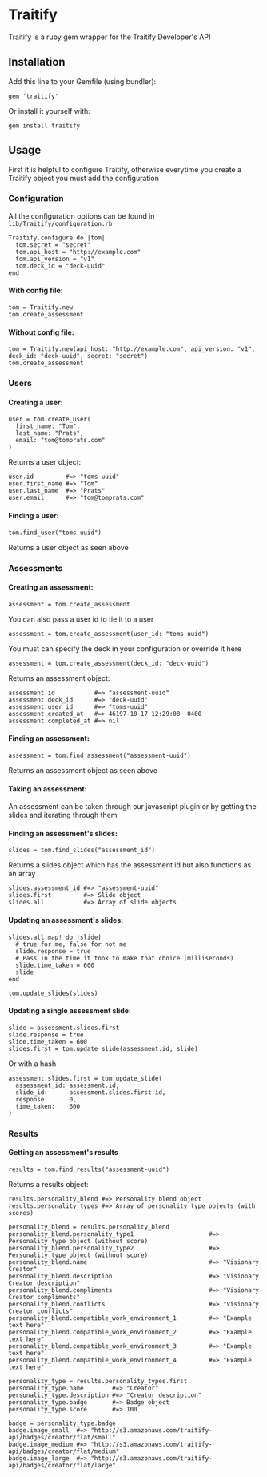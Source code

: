 # Traitify

Traitify is a ruby gem wrapper for the Traitify Developer's API

## Installation

Add this line to your Gemfile (using bundler):

    gem 'traitify'

Or install it yourself with:

    gem install traitify

## Usage

First it is helpful to configure Traitify, otherwise everytime you create a Traitify object you must add the configuration

### Configuration

All the configuration options can be found in `lib/Traitify/configuration.rb`

    Traitify.configure do |tom|
      tom.secret = "secret"
      tom.api_host = "http://example.com"
      tom.api_version = "v1"
      tom.deck_id = "deck-uuid"
    end

#### With config file:

    tom = Traitify.new
    tom.create_assessment

#### Without config file:

    tom = Traitify.new(api_host: "http://example.com", api_version: "v1", deck_id: "deck-uuid", secret: "secret")
    tom.create_assessment

### Users

#### Creating a user:

    user = tom.create_user(
      first_name: "Tom",
      last_name: "Prats",
      email: "tom@tomprats.com"
    )

Returns a user object:

    user.id         #=> "toms-uuid"
    user.first_name #=> "Tom"
    user.last_name  #=> "Prats"
    user.email      #=> "tom@tomprats.com"

#### Finding a user:

    tom.find_user("toms-uuid")

Returns a user object as seen above

### Assessments

#### Creating an assessment:

    assessment = tom.create_assessment

You can also pass a user id to tie it to a user

    assessment = tom.create_assessment(user_id: "toms-uuid")

You must can specify the deck in your configuration or override it here

    assessment = tom.create_assessment(deck_id: "deck-uuid")

Returns an assessment object:

    assessment.id           #=> "assessment-uuid"
    assessment.deck_id      #=> "deck-uuid"
    assessment.user_id      #=> "toms-uuid"
    assessment.created_at   #=> 46197-10-17 12:29:08 -0400
    assessment.completed_at #=> nil

#### Finding an assessment:

    assessment = tom.find_assessment("assessment-uuid")

Returns an assessment object as seen above

#### Taking an assessment:

An assessment can be taken through our javascript plugin or by getting the slides and iterating through them

#### Finding an assessment's slides:

    slides = tom.find_slides("assessment_id")

Returns a slides object which has the assessment id but also functions as an array

    slides.assessment_id #=> "assessment-uuid"
    slides.first         #=> Slide object
    slides.all           #=> Array of slide objects

#### Updating an assessment's slides:

    slides.all.map! do |slide|
      # true for me, false for not me
      slide.response = true
      # Pass in the time it took to make that choice (milliseconds)
      slide.time_taken = 600
      slide
    end

    tom.update_slides(slides)

#### Updating a single assessment slide:

    slide = assessment.slides.first
    slide.response = true
    slide.time_taken = 600
    slides.first = tom.update_slide(assessment.id, slide)

Or with a hash

    assessment.slides.first = tom.update_slide(
      assessment_id: assessment.id,
      slide_id:      assessment.slides.first.id,
      response:      0,
      time_taken:    600
    )


### Results

#### Getting an assessment's results

    results = tom.find_results("assessment-uuid")

Returns a results object:

    results.personality_blend #=> Personality blend object
    results.personality_types #=> Array of personality type objects (with scores)

    personality_blend = results.personality_blend
    personality_blend.personality_type1                     #=> Personality type object (without score)
    personality_blend.personality_type2                     #=> Personality type object (without score)
    personality_blend.name                                  #=> "Visionary Creator"
    personality_blend.description                           #=> "Visionary Creator description"
    personality_blend.compliments                           #=> "Visionary Creator compliments"
    personality_blend.conflicts                             #=> "Visionary Creator conflicts"
    personality_blend.compatible_work_environment_1         #=> "Example text here"
    personality_blend.compatible_work_environment_2         #=> "Example text here"
    personality_blend.compatible_work_environment_3         #=> "Example text here"
    personality_blend.compatible_work_environment_4         #=> "Example text here"

    personality_type = results.personality_types.first
    personality_type.name        #=> "Creator"
    personality_type.description #=> "Creator description"
    personality_type.badge       #=> Badge object
    personality_type.score       #=> 100

    badge = personality_type.badge
    badge.image_small  #=> "http://s3.amazonaws.com/traitify-api/badges/creator/flat/small"
    badge.image_medium #=> "http://s3.amazonaws.com/traitify-api/badges/creator/flat/medium"
    badge.image_large  #=> "http://s3.amazonaws.com/traitify-api/badges/creator/flat/large"
